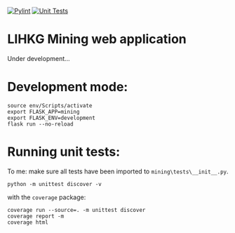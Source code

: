 [![Pylint](https://github.com/nicku12345/LIHKGMining_v1/actions/workflows/pylint.yml/badge.svg)](https://github.com/nicku12345/LIHKGMining_v1/actions/workflows/pylint.yml) 
[![Unit Tests](https://github.com/nicku12345/LIHKGMining_v1/actions/workflows/unit-tests.yml/badge.svg)](https://github.com/nicku12345/LIHKGMining_v1/actions/workflows/python-app.yml)

# LIHKG Mining web application

Under development...

# Development mode:

```shell
source env/Scripts/activate
export FLASK_APP=mining
export FLASK_ENV=development
flask run --no-reload
```


# Running unit tests:

To me: make sure all tests have been imported to ```mining\tests\__init__.py```.

```shell
python -m unittest discover -v
```

with the ```coverage``` package:
```shell
coverage run --source=. -m unittest discover
coverage report -m
coverage html
```
